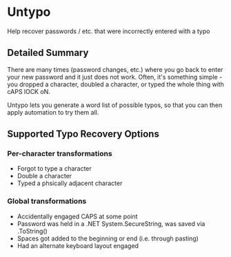 # Untypo
Help recover passwords / etc. that were incorrectly entered with a typo

## Detailed Summary
There are many times (password changes, etc.) where you go back to enter your new password and it just does not work. Often, it's something simple - you dropped a character, doubled a character, or typed the whole thing with cAPS lOCK oN.

Untypo lets you generate a word list of possible typos, so that you can then apply automation to try them all.

## Supported Typo Recovery Options

### Per-character transformations
- Forgot to type a character
- Double a character
- Typed a phsically adjacent character 

### Global transformations
- Accidentally engaged CAPS at some point
- Password was held in a .NET System.SecureString, was saved via .ToString()
- Spaces got added to the beginning or end (i.e. through pasting)
- Had an alternate keyboard layout engaged
